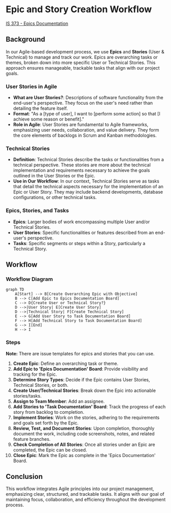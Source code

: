 # Epic and Story Creation Workflow

[IS 373 - Epics Documentation](https://github.com/users/Carlomos7/projects/5/views/1)

## Background

In our Agile-based development process, we use **Epics** and **Stories** (User & Technical) to manage and track our work. Epics are overarching tasks or themes, broken down into more specific User or Technical Stories. This approach ensures manageable, trackable tasks that align with our project goals.

### User Stories in Agile

- **What are User Stories?**: Descriptions of software functionality from the end-user's perspective. They focus on the user's need rather than detailing the feature itself.
- **Format**: "As a [type of user], I want to [perform some action] so that [I achieve some reason or benefit]."
- **Role in Agile**: User Stories are fundamental to Agile frameworks, emphasizing user needs, collaboration, and value delivery. They form the core elements of backlogs in Scrum and Kanban methodologies.

### Technical Stories

- **Definition**: Technical Stories describe the tasks or functionalities from a technical perspective. These stories are more about the technical implementation and requirements necessary to achieve the goals outlined in the User Stories or the Epic.
- **Use in Our Workflow**: In our context, Technical Stories serve as tasks that detail the technical aspects necessary for the implementation of an Epic or User Story. They may include backend developments, database configurations, or other technical tasks.

### Epics, Stories, and Tasks

- **Epics**: Larger bodies of work encompassing multiple User and/or Technical Stories.
- **User Stories**: Specific functionalities or features described from an end-user's perspective.
- **Tasks**: Specific segments or steps within a Story, particularly a Technical Story.

## Workflow

### Workflow Diagram

```mermaid
graph TD
    A[Start] --> B[Create Overarching Epic with Objective]
    B --> C[Add Epic to Epics Documentation Board]
    C --> D{Create User or Technical Story?}
    D -->|User Story| E[Create User Story]
    D -->|Technical Story| F[Create Technical Story]
    E --> G[Add User Story to Task Documentation Board]
    F --> H[Add Technical Story to Task Documentation Board]
    G --> I[End]
    H --> I

```

### Steps
**Note:** There are issue templates for epics and stories that you can use.
1. **Create Epic**: Define an overarching task or theme.
2. **Add Epic to 'Epics Documentation' Board**: Provide visibility and tracking for the Epic.
3. **Determine Story Types**: Decide if the Epic contains User Stories, Technical Stories, or both.
4. **Create User/Technical Stories**: Break down the Epic into actionable stories/tasks.
5. **Assign to Team Member**: Add an assignee.
6. **Add Stories to 'Task Documentation' Board**: Track the progress of each story from backlog to completion.
7. **Implement Stories**: Work on the stories, adhering to the requirements and goals set forth by the Epic.
8. **Review, Test, and Document Stories**: Upon completion, thoroughly document the work, including code screenshots, notes, and related feature branches.
9. **Check Completion of All Stories**: Once all stories under an Epic are completed, the Epic can be closed.
10. **Close Epic**: Mark the Epic as complete in the 'Epics Documentation' Board.

## Conclusion

This workflow integrates Agile principles into our project management, emphasizing clear, structured, and trackable tasks. It aligns with our goal of maintaining focus, collaboration, and efficiency throughout the development process.
